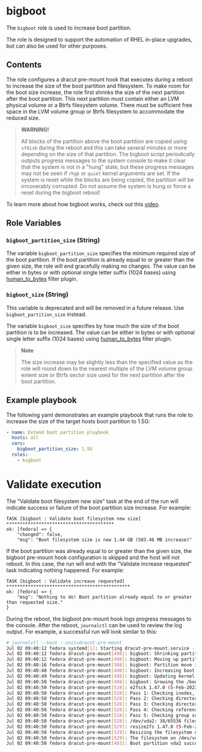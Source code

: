 # bigboot

The `bigboot` role is used to increase boot partition.

The role is designed to support the automation of RHEL in-place upgrades, but can also be used for other purposes.

## Contents

The role configures a dracut pre-mount hook that executes during a reboot to increase the size of the boot partition and filesystem. To make room for the boot size increase, the role first shrinks the size of the next partition after the boot partition. This next partition must contain either an LVM physical volume or a Btrfs filesystem volume. There must be sufficient free space in the LVM volume group or Btrfs filesystem to accommodate the reduced size.

> **WARNING!**
>
> All blocks of the partition above the boot partition are copied using `sfdisk` during the reboot and this can take several minutes or more depending on the size of that partition. The bigboot script periodically outputs progress messages to the system console to make it clear that the system is not in a "hung" state, but these progress messages may not be seen if `rhgb` or `quiet` kernel arguments are set. If the system is reset while the blocks are being copied, the partition will be irrcoverably corrupted. Do not assume the system is hung or force a reset during the bigboot reboot!

To learn more about how bigboot works, check out this [video](https://people.redhat.com/bmader/bigboot-demo.mp4).

## Role Variables

### `bigboot_partition_size` (String)

The variable `bigboot_partition_size` specifies the minimum required size of the boot partition. If the boot partition is already equal to or greater than the given size, the role will end gracefully making no changes. The value can be either in bytes or with optional single letter suffix (1024 bases) using [human_to_bytes](https://docs.ansible.com/ansible/latest/collections/ansible/builtin/human_to_bytes_filter.html) filter plugin.

### `bigboot_size` (String)

This variable is deprecated and will be removed in a future release. Use `bigboot_partition_size` instead.

The variable `bigboot_size` specifies by how much the size of the boot partition is to be increased. The value can be either in bytes or with optional single letter suffix (1024 bases) using [human_to_bytes](https://docs.ansible.com/ansible/latest/collections/ansible/builtin/human_to_bytes_filter.html) filter plugin. 

> **Note**
>
> The size increase may be slightly less than the specified value as the role will round down to the nearest multiple of the LVM volume group extent size or Btrfs sector size used for the next partition after the boot partition.

## Example playbook
The following yaml demonstrates an example playbook that runs the role to increase the size of the target hosts boot partition to 1.5G:

```yaml
- name: Extend boot partition playbook
  hosts: all
  vars:
    bigboot_partition_size: 1.5G
  roles:
    - bigboot
```

# Validate execution
The "Validate boot filesystem new size" task at the end of the run will indicate success or failure of the boot partition size increase. For example:

```
TASK [bigboot : Validate boot filesystem new size] ****************************************
ok: [fedora] => {
    "changed": false,
    "msg": "Boot filesystem size is now 1.44 GB (503.46 MB increase)"
```

If the boot partition was already equal to or greater than the given size, the bigboot pre-mount hook configuration is skipped and the host will not reboot. In this case, the run will end with the "Validate increase requested" task indicating nothing happened. For example:

```
TASK [bigboot : Validate increase requested] **********************************************
ok: [fedora] => {
    "msg": "Nothing to do! Boot partition already equal to or greater than requested size."
}
```

During the reboot, the bigboot pre-mount hook logs progress messages to the console. After the reboot, `journalctl` can be used to review the log output. For example, a successful run will look similar to this:
```bash
# journalctl --boot --unit=dracut-pre-mount
Jul 02 09:40:12 fedora systemd[1]: Starting dracut-pre-mount.service - dracut pre-mount hook...
Jul 02 09:40:12 fedora dracut-pre-mount[498]: bigboot: Shrinking partition vda3 by 536870912
Jul 02 09:40:12 fedora dracut-pre-mount[498]: bigboot: Moving up partition vda3 by 536870912
Jul 02 09:40:16 fedora dracut-pre-mount[508]: bigboot: Partition move is progressing, please wait! (00:00:01)
Jul 02 09:40:48 fedora dracut-pre-mount[498]: bigboot: Increasing boot partition vda2 by 536870912
Jul 02 09:40:49 fedora dracut-pre-mount[498]: bigboot: Updating kernel partition table
Jul 02 09:40:50 fedora dracut-pre-mount[498]: bigboot: Growing the /boot ext4 filesystem
Jul 02 09:40:50 fedora dracut-pre-mount[528]: e2fsck 1.47.0 (5-Feb-2023)
Jul 02 09:40:50 fedora dracut-pre-mount[528]: Pass 1: Checking inodes, blocks, and sizes
Jul 02 09:40:50 fedora dracut-pre-mount[528]: Pass 2: Checking directory structure
Jul 02 09:40:50 fedora dracut-pre-mount[528]: Pass 3: Checking directory connectivity
Jul 02 09:40:50 fedora dracut-pre-mount[528]: Pass 4: Checking reference counts
Jul 02 09:40:50 fedora dracut-pre-mount[528]: Pass 5: Checking group summary information
Jul 02 09:40:50 fedora dracut-pre-mount[528]: /dev/vda2: 38/65536 files (10.5% non-contiguous), 83665/262144 blocks
Jul 02 09:40:50 fedora dracut-pre-mount[529]: resize2fs 1.47.0 (5-Feb-2023)
Jul 02 09:40:50 fedora dracut-pre-mount[529]: Resizing the filesystem on /dev/vda2 to 393216 (4k) blocks.
Jul 02 09:40:50 fedora dracut-pre-mount[529]: The filesystem on /dev/vda2 is now 393216 (4k) blocks long.
Jul 02 09:40:50 fedora dracut-pre-mount[493]: Boot partition vda2 successfully increased by 536870912 (38 seconds)
```
